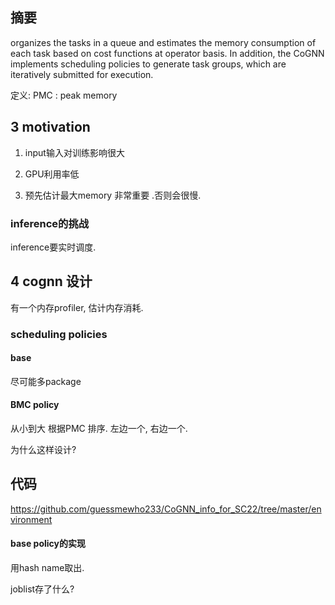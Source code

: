 ## 摘要

organizes the tasks in a queue and estimates the memory consumption of each task based on cost functions at operator basis. In addition, the CoGNN implements scheduling policies to generate task groups, which are iteratively submitted for execution.



定义: PMC  : peak memory 



## 3 motivation

1. input输入对训练影响很大

2. GPU利用率低
3. 预先估计最大memory 非常重要 .否则会很慢. 





### inference的挑战

inference要实时调度.

## 4 cognn 设计

有一个内存profiler, 估计内存消耗. 





### scheduling policies

#### base

尽可能多package

#### BMC policy

从小到大 根据PMC 排序.  左边一个, 右边一个. 

为什么这样设计? 







## 代码

https://github.com/guessmewho233/CoGNN_info_for_SC22/tree/master/environment

#### base policy的实现

用hash name取出.

joblist存了什么? 

